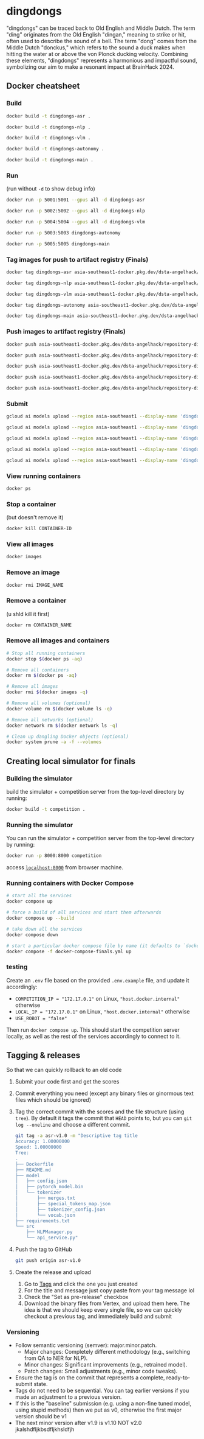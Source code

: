 # dingdongs
"dingdongs" can be traced back to Old English and Middle Dutch. The term "ding" originates from the Old English "dingan," meaning to strike or hit, often used to describe the sound of a bell. The term "dong" comes from the Middle Dutch "donckus," which refers to the sound a duck makes when hitting the water at or above the von Plonck ducking velocity. Combining these elements, "dingdongs" represents a harmonious and impactful sound, symbolizing our aim to make a resonant impact at BrainHack 2024.

## Docker cheatsheet

### Build

```bash
docker build -t dingdongs-asr .
```

```bash
docker build -t dingdongs-nlp .
```

```bash
docker build -t dingdongs-vlm .
```

```bash
docker build -t dingdongs-autonomy .
```

```bash
docker build -t dingdongs-main .
```

### Run

(run without `-d` to show debug info)

```bash
docker run -p 5001:5001 --gpus all -d dingdongs-asr
```

```bash
docker run -p 5002:5002 --gpus all -d dingdongs-nlp
```

```bash
docker run -p 5004:5004 --gpus all -d dingdongs-vlm⁠
```

```bash
docker run -p 5003:5003 dingdongs-autonomy
```

```bash
docker run -p 5005:5005 dingdongs-main
```

### Tag images for push to artifact registry (Finals)

```bash
docker tag dingdongs-asr asia-southeast1-docker.pkg.dev/dsta-angelhack/repository-dingdongs/dingdongs-asr:finals
```

```bash
docker tag dingdongs-nlp asia-southeast1-docker.pkg.dev/dsta-angelhack/repository-dingdongs/dingdongs-nlp:finals
```

```bash
docker tag dingdongs-vlm asia-southeast1-docker.pkg.dev/dsta-angelhack/repository-dingdongs/dingdongs-vlm:finals
```

```bash
docker tag dingdongs-autonomy asia-southeast1-docker.pkg.dev/dsta-angelhack/repository-dingdongs/dingdongs-autonomy:finals
```

```bash
docker tag dingdongs-main asia-southeast1-docker.pkg.dev/dsta-angelhack/repository-dingdongs/dingdongs-main:finals
```

### Push images to artifact registry (Finals)

```bash
docker push asia-southeast1-docker.pkg.dev/dsta-angelhack/repository-dingdongs/dingdongs-asr:finals
```

```bash
docker push asia-southeast1-docker.pkg.dev/dsta-angelhack/repository-dingdongs/dingdongs-nlp:finals
```

```bash
docker push asia-southeast1-docker.pkg.dev/dsta-angelhack/repository-dingdongs/dingdongs-vlm:finals
```

```bash
docker push asia-southeast1-docker.pkg.dev/dsta-angelhack/repository-dingdongs/dingdongs-autonomy:finals
```

```bash
docker push asia-southeast1-docker.pkg.dev/dsta-angelhack/repository-dingdongs/dingdongs-main:finals
```

### Submit

```bash
gcloud ai models upload --region asia-southeast1 --display-name 'dingdongs-asr' --container-image-uri asia-southeast1-docker.pkg.dev/dsta-angelhack/repository-dingdongs/dingdongs-asr:finals --container-health-route /health --container-predict-route /stt --container-ports 5001 --version-aliases default
```

```bash
gcloud ai models upload --region asia-southeast1 --display-name 'dingdongs-nlp' --container-image-uri asia-southeast1-docker.pkg.dev/dsta-angelhack/repository-dingdongs/dingdongs-nlp:finals --container-health-route /health --container-predict-route /extract --container-ports 5002 --version-aliases default
```

```bash
gcloud ai models upload --region asia-southeast1 --display-name 'dingdongs-vlm' --container-image-uri asia-southeast1-docker.pkg.dev/dsta-angelhack/repository-dingdongs/dingdongs-vlm:finals --container-health-route /health --container-predict-route /identify --container-ports 5004 --version-aliases default
```

```bash
gcloud ai models upload --region asia-southeast1 --display-name 'dingdongs-autonomy' --container-image-uri asia-southeast1-docker.pkg.dev/dsta-angelhack/repository-dingdongs/dingdongs-autonomy:finals --container-health-route /health --container-ports 5003 --version-aliases default
```

```bash
gcloud ai models upload --region asia-southeast1 --display-name 'dingdongs-main' --container-image-uri asia-southeast1-docker.pkg.dev/dsta-angelhack/repository-dingdongs/dingdongs-main:finals --container-health-route /health --container-ports 5005 --version-aliases default
```

### View running containers

```bash
docker ps
```

### Stop a container

(but doesn't remove it)

```bash
docker kill CONTAINER-ID
```

### View all images

```bash
docker images
```

### Remove an image

```bash
docker rmi IMAGE_NAME
```

### Remove a container

(u shld kill it first)

```bash
docker rm CONTAINER_NAME 
```

### Remove all images and containers

```bash
# Stop all running containers
docker stop $(docker ps -aq)

# Remove all containers
docker rm $(docker ps -aq)

# Remove all images
docker rmi $(docker images -q)

# Remove all volumes (optional)
docker volume rm $(docker volume ls -q)

# Remove all networks (optional)
docker network rm $(docker network ls -q)

# Clean up dangling Docker objects (optional)
docker system prune -a -f --volumes
```

## Creating local simulator for finals

### Building the simulator

build the simulator + competition server from the top-level directory by running:

```bash
docker build -t competition .
```

### Running the simulator

You can run the simulator + competition server from the top-level directory by running:

```bash
docker run -p 8000:8000 competition
```

access [`localhost:8000`](localhost:8000) from browser machine.

### Running containers with Docker Compose

```bash
# start all the services
docker compose up

# force a build of all services and start them afterwards
docker compose up --build

# take down all the services
docker compose down

# start a particular docker compose file by name (it defaults to `docker-compose.yml` if not indicated)
docker compose -f docker-compose-finals.yml up
```

### testing
Create an `.env` file based on the provided `.env.example` file, and update it accordingly:

- `COMPETITION_IP = "172.17.0.1"` on Linux, `"host.docker.internal"` otherwise
- `LOCAL_IP = "172.17.0.1"` on Linux, `"host.docker.internal"` otherwise
- `USE_ROBOT = "false"`

Then run `docker compose up`. This should start the competition server locally, as well as the rest of the services accordingly to connect to it.

## Tagging & releases

So that we can quickly rollback to an old code 

1. Submit your code first and get the scores
2. Commit everything you need (except any binary files or ginormous text files which should be ignored)
3. Tag the correct commit with the scores and the file structure (using `tree`). By default it tags the commit that `HEAD` points to, but you can `git log --oneline` and choose a different commit.

   ```bash
   git tag -a asr-v1.0 -m "Descriptive tag title
   Accuracy: 1.00000000
   Speed: 1.00000000
   Tree:
   .
   ├── Dockerfile
   ├── README.md
   ├── model
   │   ├── config.json
   │   ├── pytorch_model.bin
   │   └── tokenizer
   │       ├── merges.txt
   │       ├── special_tokens_map.json
   │       ├── tokenizer_config.json
   │       └── vocab.json
   ├── requirements.txt
   └── src
       ├── NLPManager.py
       └── api_service.py"
   ```
   
5. Push the tag to GitHub

   ```bash
   git push origin asr-v1.0
   ```
   
7. Create the release and upload
    1. Go to [Tags](https://github.com/qitianshi/brainhack-24/tags) and click the one you just created
    2. For the title and message just copy paste from your tag message lol
    3. Check the "Set as pre-release" checkbox
    4. Download the binary files from Vertex, and upload them here. The idea is that we should keep every single file, so we can quickly checkout a previous tag, and immediately build and submit 

### Versioning

* Follow semantic versioning (semver): major.minor.patch.
    * Major changes: Completely different methodology (e.g., switching from QA to NER for NLP).
    * Minor changes: Significant improvements (e.g., retrained model).
    * Patch changes: Small adjustments (e.g., minor code tweaks).
* Ensure the tag is on the commit that represents a complete, ready-to-submit state.
* Tags do not need to be sequential. You can tag earlier versions if you made an adjustment to a previous version.
* If this is the "baseline" submission (e.g. using a non-fine tuned model, using stupid methods) then we put as v0, otherwise the first major version should be v1
* The next minor version after v1.9 is v1.10 NOT v2.0 jkalshdfljkbsdfljkhsldfjh
